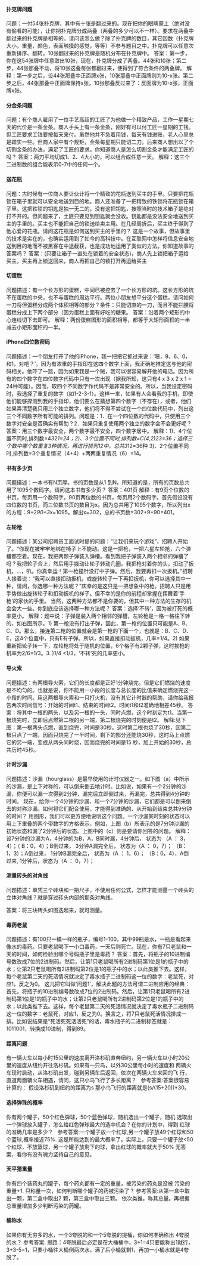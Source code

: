 ####  扑克牌问题
问题：一付54张扑克牌，其中有十张是翻过来的。现在把你的眼睛蒙上（绝对没有偷看的可能），让你把扑克牌分成两叠（两叠的多少可以不一样）。要求在两叠中翻过来的扑克牌是相等的。请问该怎么做？除了扑克牌的数目，其它因数（扑克牌大小，重量，颜色，表面触摸的感觉，等等）不参与题目之中。扑克牌可以任意次重新排序、翻转。10张翻过来的扑克牌是随机分布在扑克牌中。
答案：第一步，你在这54张牌中任意取出10张，现在，扑克牌分成了两叠。44张和10张；第二步，44张那叠不动，将10张这叠每张都翻过来，便得到了符合条件的两叠牌。
解释：第一步之后，设44张那叠中正面牌x张，10张那叠中正面牌则为10-x张。第二步之后，44张那叠中正面牌保持x张，10张那叠反过来了：反面牌为10-x张，正面牌x张。
####  分金条问题
问题：有个商人雇用了一位手艺高超的工匠了为他做一个精致产品，工作一星期七天的代价是一条金条。商人手头上有一条金条，刚好有可以付工匠一星期的工钱。但工匠要求工钱要按每天来付。虽然他并不急着用钱，每天有钱进账，老人心里总是踏实一些。但商人家中有个规矩，金条每星期只能切二刀。后来商人想出以了个切割金条的办法，满足了工匠的要求。你知道商人是怎么切割金条才能满足工匠的吗？
答案：两刀平均切成1、2、4大小的，可以组合成任意一天。
解释：这三个二进制数的组合能表示0-7中的任何一个。
####  送花瓶
问题：古时候有一位商人要让伙计将一个精致的花瓶送到买主的手里。只要把花瓶锁在箱子里就可以安全地送到目的地。商人还准备了一把精致的铁锁将花瓶锁在箱子里。这把铁锁的钥匙是独一无二的，没有这把钥匙，按照当时的技术箱子是绝对打不开的。但问题来了，土匪只要见到钥匙就会没收。钥匙都是没法安全地送到买主的手里的。买主也不能把自己的锁送给卖主用。在几经周折后，买主终于得到了他心爱的花瓶。请问这花瓶是如何送到买主的手里的？
这是一个故事，但故事里的技术是实在的，也确实运用到了如今的高科技中。在互联网中怎样将信息安全地送到目的地而不被黑客在中途截获，也是成功地运用了类似的方法。你知道故事的答案吗？
答案：(只要让箱子一直处在锁着的安全状态)，商人先上锁把箱子运给买主，买主再上锁送回来，商人再把自己的锁打开再运给买主
####  切蛋糕
问题描述：有一个长方形的蛋糕，中间已被挖去了一个长方形的坑。这长方形的坑不在蛋糕的中央，也不与蛋糕的周边平行。两位小朋友想平分这个蛋糕，请问如何一刀将但蛋糕分成两个体积相等的部分？条件：只能切直的一刀，而且不能拦腰将蛋糕分成上下两个部分（因为蛋糕上面有好吃的糖果。
答案：沿着两个矩形的中心连线切下去即可。
解释：两份蛋糕图形的面积相等，都等于大矩形面积的一半减去小矩形面积的一半。
####  iPhone四位数密码
问题描述：一个朋友打开了他的iPhone，我一把把它抓过来说：‘嗯，9、6、0，和1，对吧？’。因为有浓重的手指印在这四个数字上面，我正确地推定这与他的密码相关。他吓了一跳，因为如果我是一个贼，我可以很容易解开他的电话。因为所有的四个数字在四位数字代码中只有一次出现（据我所知，这只有4 x 3 x 2 x 1 = 24种可能）。因而，取四个不同数字作代码不是非常安全的。所以，当我设定密码时，我选择了重复的数字（如1-2-3-1）。这样一来，如果有人会看我的手机，即使他们能够探测到我的手指印，他们要么在猜想第四个数字（不存在），或者，他们如果弄清楚我只用三个独立数字，他们将不得不尝试在一个四位数代码中，列出这三个不同数字所有可能的排列。问题是：1．在一个四位数的代码中，只使用三个数字对安全是否确实有帮助？2．如果只重复使用两个独立的数字会不会更好呢？
答案：用三个数字最安全，两个数字最不安全，四个数字居中。
解释：1)、4个位置不同时,排列数=4*3*2*1=24；2)、3个位置不同时,排列数=C(4,2)*2*3=36；选择三个数中哪个数重复3种情况，再进行排列12中，总共3*12=36种
3)、2个位置不同时,排列数=3个重复情况（4+4）+两两重复情况（6）=14。
####  书有多少页
问题描述：一本书有N页厚。书的页数是从1 到N。所知道的是，所有的页数总共用了1095个数码字。请问这本书有多少页？
答案：401页
解释：有9页个位数的书页，每页用一个数码字。90页两位数的书页，每页用2个数码字。首先假设没有四位数的书页，而三位数书页的数目为x。因为总共用了1095个数字，所以列出x的方程：9+2*90+3*x=1095。解出x=302，总的书页数=302+9+90=401。
####  左轮枪
问题描述：某公司招聘员工面试时提的问题：“让我们来玩个游戏”，招聘人开始了。“你现在被牢牢地绑在椅子上不能动。这是一把枪，一把六星左轮抢，六个弹槽都空着。现在，我把两颗子弹装入弹槽。看到我把子弹装入两个相邻的弹槽了吗？我把轮子合上，然后用手拨动让轮子转动几圈。我把枪对着你的头，扣动了扳机，…，叭。你真幸运！第一枪撞针没打中子弹。然后，我要再扣一次扳机。”招聘人接着说：“我可以直接扣动扳机，或旋转轮子一下再扣扳机，你可以选择其中一种，请问，你选哪一种方法呢？”庆幸的是这只是一把想象中的枪。招聘人只是用手势做出旋转轮子和扣动扳机的样子。但不幸的是你的前程却掌握在挥舞着‘手枪’的家伙的手里。 当然，这两种方法都不是你要的，但其中一种方法的生存的机会会大一些。你到底应该选择哪一种方法呢？
答案：选择‘不转’，因为被打死的概率更小。
解释：题中说：子弹是装入两个相邻的弹槽，左轮枪是一格一格往下转的，如右图所示。1) 第一枪没有打出子弹，因此，第一枪的位置只可能是A、B、C、D。那么，接连第二枪的位置就会是第一枪的下面一个，也就是：B、C、D、E，这4个位置中，只有E有子弹。所以，如果直接扣动扳机，几率=1/4。2) 如果重新把轮子转一下，左轮枪将处于随机的位置，6个格子有2颗子弹，这时挨枪的机率为2/6=1/3。3. )1/4 <1/3，‘不转’死的几率更小。
####  导火索
问题描述：有两根导火索，它们的长度都是正好1分钟烧完。但是它们燃烧的速度是不均匀的。也就是说，你不能用一小段的长度与总长度的比值来确定燃烧完这一小段的时间。用这两根导火索和一只打火机，没有其它计时器的帮助，请你给我报告两次时间信号：开始的时间t1、结束的时间t2。时间t1和t2准确地相差45秒。
答案：将其中一根的两头，以及另一根的一头，同时点燃，这个时刻定为t1。当第一根烧完时，立即后点燃第二根的另一端，第二根烧完的时刻便是t2。
解释:见下图：第一根两头点燃，直到烧完，时间是30秒。这时第二根也烧了30秒，因第二根只点了一端，因而只烧完了一半时间，剩下的部分还能烧30秒，这时马上点燃它的另一端，变成从两头同时烧，因而烧完的时间是15 秒，加上开始的30秒，总共历时45秒。
####  计时沙漏
问题描述：沙漏（hourglass）是最早使用的计时仪器之一。如下图（a）中所示的沙漏，是上下对称的，可以倒来倒去地计时。比如说，如果有一个2分钟的沙漏，你便可以漏一次得到2分钟，漏完后立即倒过来，再漏完，总共得到4分钟的时间。
现在，给你一个4分钟的沙漏，和一个7分钟的沙漏，它们都是可以倒来倒去的对称沙漏。如何将它们配合使用，才能得到准确的、从开始到结束总共9分钟的时间？
用图形，我们可以更方便地说明这个问题。一个沙漏某时刻的状态可以用上下重叠的两个带数字的方格表示，例如，上图（b）所表示的是7分钟沙漏的初始状态和漏了2分钟后的状态。上图中的（c）则是要请你回答的问题。
解释：设7分钟的沙漏为A，4分钟的为B，A，B同时漏，4分钟后， 状态为 （A ： 3，4）；（ B：0，4）；B倒过来， 3分钟A漏完全后， 状态为（A ： 0，7）； （B：1，3）；A倒过来， 1分钟B漏完全后， 状态为（A ： 1，6）； （B：0，4），A倒过来, 1分钟后，状态为（A ： 0，7）；
####  测量砖头的对角线
问题描述：单凭三个砖块和一把尺子，不使用任何公式，怎样才能测量一个砖头的立体对角线？就是穿过砖头内部的那条对角线。

答案：将三块砖头如图迭起来，就可测量。
####  毒药老鼠
问题描述：有100只一模一样的瓶子，编号1-100。其中99瓶是水，一瓶是看起来像水的毒药。只要老鼠喝下一小口毒药，一天后则死亡。现在，你有7只老鼠和一天的时间，如何检验出哪个号码瓶子里是毒药？
答案：首先，将瓶子的10进制编号数改成7位的2进制码。然后，让第1只老鼠喝所有2进制码第1位是1的瓶子中的水；让第2只老鼠喝所有2进制码第2位是1的瓶子中的水；以此类推下去。这样，每个老鼠第二天的死活情况就决定了毒水瓶子二进制码这一位的数字：老鼠死，对应1，反之为0。
这儿把它叫做‘问题1’，解决此题的方法可谓二进制应用的经典：
首先，将瓶子的10进制编号数改成7位的2进制码。然后，让第1只老鼠喝所有2进制码第1位是1的瓶子中的水；让第2只老鼠喝所有2进制码第2位是1的瓶子中的水；以此类推下去。这样，每个老鼠第二天的死活情况就决定了毒水瓶子二进制码这一位的数字：老鼠死，对应1，反之为0。换言之，将7只老鼠死活情况排成一排。比如说结果是“死活死死活活死”的话，毒水瓶子的二进制标签就是：1011001，转换成10进制，得到89。
####  距离问题
有一辆火车以每小时15公里的速度离开洛杉矶直奔纽约，另一辆火车以小时20公里的速度从纽约开往洛杉矶。如果有一只鸟，以外30公里每小时的速度和 两辆火车现时启动，从洛杉矶出发，碰到另辆车后返回，依次在两辆火车来回的飞 行，直道两面辆火车相遇，请问，这只小鸟飞行了多长距离？
 
参考答案:答案很容易计算的： 假设洛杉矶到纽约的距离为s 那小鸟飞行的距离就是(s/(15+20))*30。
####  选择弹珠的概率
你有两个罐子，50个红色弹球，50个蓝色弹球，随机选出一个罐子，随机 选取出一个弹球放入罐子，怎么给红色弹球最大的选中机会？在你的计划中，得到 红球的准确几率是多少？
 
参考答案:一个罐子放一个红球,另一个罐子放49个红球和50个蓝球,概率接近75%. 这是所能达到的最大概率了。实际上，只要一个罐子放<50个红球，不放篮球，另一个罐子放剩下的球，拿出红球的概率就大于50%
无答案，看你有没有魄力坚持自己的意见。 
#### 天平猜重量
你有四个装药丸的罐子，每个药丸都有一定的重量，被污染的药丸是没被 污染的重量+1. 只称量一次，如何判断哪个罐子的药被污染了？
参考答案:从第一盒中取出一颗，第二盒中取出2 颗，第三盒中取出三颗。 依次类推，称其总量。再根据总重量增加多少判断污染的药罐。
#### 桶称水
如果你有无穷多的水，一个3夸脱的和一个5夸脱的提桶，你如何准确称出 4夸脱的水？
参考答案:
思路：4夸脱最后必定是在大桶桶中，3+1=4只要能称出1就行，3+3-5=1，只要小桶往大桶倒两次水，满了后小桶就剩1，再加一小桶水就是4夸脱了。
